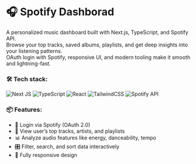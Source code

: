 # 🎧 Spotify Dashborad

A personalized music dashboard built with Next.js, TypeScript, and Spotify API.  
Browse your top tracks, saved albums, playlists, and get deep insights into your listening patterns.  
OAuth login with Spotify, responsive UI, and modern tooling make it smooth and lightning-fast.

<h3>🛠 Tech stack:</h3>

![Next JS](https://img.shields.io/badge/Next.js-000000?style=for-the-badge&logo=nextdotjs&logoColor=white)
![TypeScript](https://img.shields.io/badge/TypeScript-3178C6?style=for-the-badge&logo=typescript&logoColor=white)
![React](https://img.shields.io/badge/react-%2320232a.svg?style=for-the-badge&logo=react&logoColor=%2361DAFB)
![TailwindCSS](https://img.shields.io/badge/tailwindcss-%2338B2AC.svg?style=for-the-badge&logo=tailwind-css&logoColor=white)
![Spotify API](https://img.shields.io/badge/Spotify-1DB954?style=for-the-badge&logo=spotify&logoColor=white)

<h3>📦 Features:</h3>

- 🔐 Login via Spotify (OAuth 2.0)
- 🎵 View user’s top tracks, artists, and playlists
- 📊 Analyze audio features like energy, danceability, tempo
- 🎛 Filter, search, and sort data interactively
- 📱 Fully responsive design